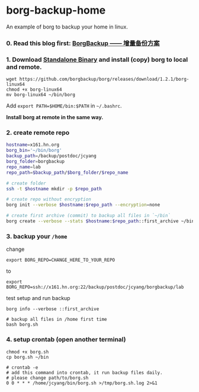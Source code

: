 # borg-backup-home
An example of borg to backup your home in linux.

### 0. Read this blog first: [BorgBackup —— 增量备份方案](https://wzyboy.im/post/1106.html)

### 1. Download [Standalone Binary](https://borgbackup.readthedocs.io/en/stable/installation.html#standalone-binary) and install (copy) borg to local and remote.
```
wget https://github.com/borgbackup/borg/releases/download/1.2.1/borg-linux64
chmod +x borg-linux64
mv borg-linux64 ~/bin/borg
```
Add `export PATH=$HOME/bin:$PATH` in `~/.bashrc`.

**Install borg at remote in the same way.**

### 2. create remote repo
```bash
hostname=x161.hn.org
borg_bin='~/bin/borg'
backup_path=/backup/postdoc/jcyang
borg_folder=borgbackup
repo_name=lab
repo_path=$backup_path/$borg_folder/$repo_name

# create folder
ssh -t $hostname mkdir -p $repo_path

# create repo without encryption
borg init --verbose $hostname:$repo_path --encryption=none 

# create first archive (commit) to backup all files in `~/bin`
borg create --verbose --stats $hostname:$repo_path::first_archive ~/bin
```

### 3. backup your `/home`
change
```
export BORG_REPO=CHANGE_HERE_TO_YOUR_REPO
```
to
```
export BORG_REPO=ssh://x161.hn.org:22/backup/postdoc/jcyang/borgbackup/lab
```

test setup and run backup
```
borg info --verbose ::first_archive

# backup all files in /home first time
bash borg.sh
```

### 4. setup crontab (open another terminal)
```
chmod +x borg.sh
cp borg.sh ~/bin
```

```
# crontab -e
# add this command into crontab, it run backup files daily.
# please change path/to/borg.sh
0 0 * * * /home/jcyang/bin/borg.sh >/tmp/borg.sh.log 2>&1
```
